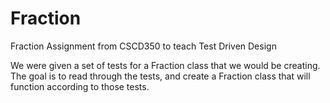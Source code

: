 # Fraction
Fraction Assignment from CSCD350 to teach Test Driven Design

We were given a set of tests for a Fraction class that we would be creating. The goal is to
read through the tests, and create a Fraction class that will function according to those tests.
